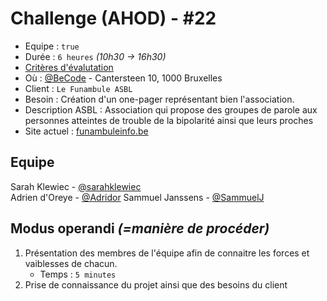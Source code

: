 # Challenge (AHOD) - #22

* Equipe : ```true```  
* Durée : ```6 heures``` _(10h30 -> 16h30)_
* [Critères d'évalutation](https://github.com/becodeorg/lovelace-2/blob/master/Projects/challenge-six-hours-team/criteria.md)
* Où : [@BeCode](http://becode.org) - Cantersteen 10, 1000 Bruxelles
* Client : ```Le Funambule ASBL```  
* Besoin : Création d'un one-pager représentant bien l'association.
* Description ASBL : Association qui propose des groupes de parole aux personnes atteintes de trouble de la bipolarité ainsi que leurs proches
* Site actuel : [funambuleinfo.be](https://www.funambuleinfo.be/)

## Equipe

Sarah Klewiec - [@sarahklewiec](https://github.com/sarahklewiec)  
Adrien d'Oreye - [@Adridor](https://github.com/Adridor)
Sammuel Janssens - [@SammuelJ](https://github.com/SammuelJ)

## Modus operandi *(=manière de procéder)*

1. Présentation des membres de l'équipe afin de connaitre les forces et vaiblesses de chacun.
	* Temps : ```5 minutes```
1. Prise de connaissance du projet ainsi que des besoins du client


